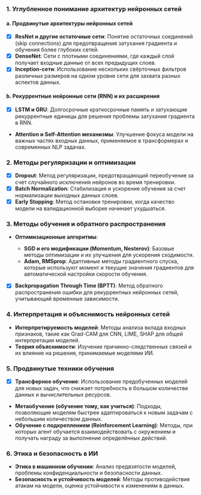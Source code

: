 ### 1. **Углубленное понимание архитектур нейронных сетей**

#### a. **Продвинутые архитектуры нейронных сетей**

- [x] **ResNet и другие остаточные сети**: Понятие остаточных соединений (skip connections) для предотвращения затухания градиента и обучения более глубоких сетей.
- [x] **DenseNet**: Сети с плотными соединениями, где каждый слой получает входные данные от всех предыдущих слоев.
- [x] **Inception-сети**: Использование нескольких свёрточных фильтров различных размеров на одном уровне сети для захвата разных аспектов данных.

#### b. **Рекуррентные нейронные сети (RNN) и их расширения**

- [x] **LSTM и GRU**: Долгосрочные краткосрочные память и затухающие рекуррентные единицы для решения проблемы затухания градиента в RNN.
- **Attention и Self-Attention механизмы**: Улучшение фокуса модели на важных частях входных данных, применяемое в трансформерах и современных NLP задачах.

### 2. **Методы регуляризации и оптимизации**

- [x] **Dropout**: Метод регуляризации, предотвращающий переобучение за счет случайного исключения нейронов во время тренировки.
- [x] **Batch Normalization**: Стабилизация и ускорение обучения за счет нормализации выходных данных слоев.
- [x] **Early Stopping**: Метод остановки тренировки, когда качество модели на валидационной выборке начинает ухудшаться.

### 3. **Методы обучения и обратного распространения**

- **Оптимизационные алгоритмы**:
    
    - **SGD и его модификации (Momentum, Nesterov)**: Базовые методы оптимизации и их улучшения для ускорения сходимости.
    - **Adam, RMSprop**: Адаптивные методы градиентного спуска, которые используют момент и текущие значения градиентов для автоматической настройки скорости обучения.
- [x] **Backpropagation Through Time (BPTT)**: Метод обратного распространения ошибки для рекуррентных нейронных сетей, учитывающий временные зависимости.
    

### 4. **Интерпретация и объяснимость нейронных сетей**

- **Интерпретируемость моделей**: Методы анализа вклада входных признаков, такие как Grad-CAM для CNN, LIME, SHAP для общей интерпретации моделей.
- **Теория объяснимости**: Изучение причинно-следственных связей и их влияние на решения, принимаемые моделями ИИ.

### 5. **Продвинутые техники обучения**

- [x] **Трансферное обучение**: Использование предобученных моделей для новых задач, что снижает потребность в большом количестве данных и вычислительных ресурсов.
- **Метаобучение (обучение тому, как учиться)**: Подходы, позволяющие моделям быстрее адаптироваться к новым задачам с небольшим количеством данных.
- **Обучение с подкреплением (Reinforcement Learning)**: Методы, при которых агент обучается взаимодействовать с окружением и получать награду за выполнение определённых действий.

### 6. **Этика и безопасность в ИИ**

- **Этика в машинном обучении**: Анализ предвзятости моделей, проблемы конфиденциальности и безопасности данных.
- **Безопасность и устойчивость моделей**: Методы противодействия атакам на модели, оценка устойчивости к изменениям в данных.